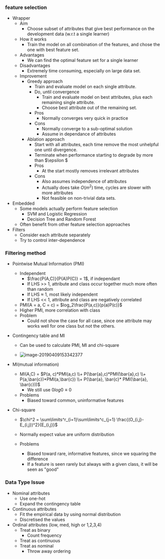 ### feature selection

- Wrapper
  - Aim
    - Choose subset of attributes that give best performance on the development data (w.r.t a single learner)
  - How it works
    - Train the model on all combination of the features, and chose the one with best feature set.
  - Advantages
    - We can find the optimal feature set for a single learner
  - Disadvantages
    - Extremely time consuming, especially on large data set.
  - Improvement
    - Greedy approach
      - Train and evaluate model on each single attribute.
      - Do, until convergence
        - Train and evaluate model on best attributes, plus each remaining single attribute.
        - Choose best attribute out of the remaining set.
      - Pros
        - Normally converges very quick in practice
      - Cons
        - Normally converge to a sub-optimal solution
        - Assume in dependance of attributes
    - Ablation approach
      - Start with all attributes, each time remove the most unhelpful one until divergence.
      - Terminate when performance starting to degrade by more than $\epsilon $
      - Pros
        - At the start mostly removes irrelevant attributes
      - Cons
        - Also assumes independence of attributes
        - Actually does take $O(m^2)$ time, cycles are slower with more attributes
        - Not feasible on non-trivial data sets.
- Embedded
  - Some models actually perform feature selection
    - SVM and Logistic Regression
    - Decision Tree and Random Forest
  - Often benefit from other feature selection approaches
- Filters
  - Consider each attribute separately
  - Try to control inter-dependence



### Filtering method

- Pointwise Mutual Information (PMI)

  - Independent
    - $\frac{P(A,C)}{P(A)P(C)} = 1$, if independant
    - If LHS >> 1, attribute and class occur together much more often than random
    - If LHS $\approx$ 1, most likely independent
    - If LHS << 1,  attribute and class are negatively correlated
  - PMI(A = a, C = c) = $log_2\frac{P(a,c)}{p(a)P(c)}$ 
  - Higher PMI, more correlation with class
  - Problem
    - Could not show the case for all case, since one attribute may works well for one class but not the others.

- Contingency table and MI

  - Can be used to calculate PMI, MI and chi-square

  - ![image-20190409153342377](assets/image-20190409153342377.png)

    

- MI(mutual information)

  - MI(A,C) = $P(a, c)*PMI(a,c) \\+ P(\bar{a},c)*PMI(\bar{a},c) \\+ P(a,\bar{c})*PMI(a,\bar{c}) \\+ P(\bar{a}, \bar{c}* PMI(\bar{a}, \bar{c}))$ 
    - We still use $0log0 \equiv 0​$
  - Problems
    - Biased toward common, uninformative features

- Chi-square

  - $\chi^2 = \sum\limits^r_{i=1}\sum\limits^c_{j=1} \frac{(O_{i,j}-E_{i,j})^2}{E_{i,j}}$

  - Normally expect value are uniform distribution

  - Problems

    - Biased toward rare, informative features, since we squaring the difference
    - If a feature is seen rarely but always with a given class, it will be seen as "good"

    

### Data Type Issue

- Nominal attributes
  - Use one-hot
  - Expand the contingency table
- Continuous attributes
  - Fit the empirical data by using normal distribution
  - Discretised the values
- Ordinal attributes (low, med, high or 1,2,3,4)
  - Treat as binary
    - Count frequency
  - Treat as continuous
  - Treat as nominal
    - Throw away ordering